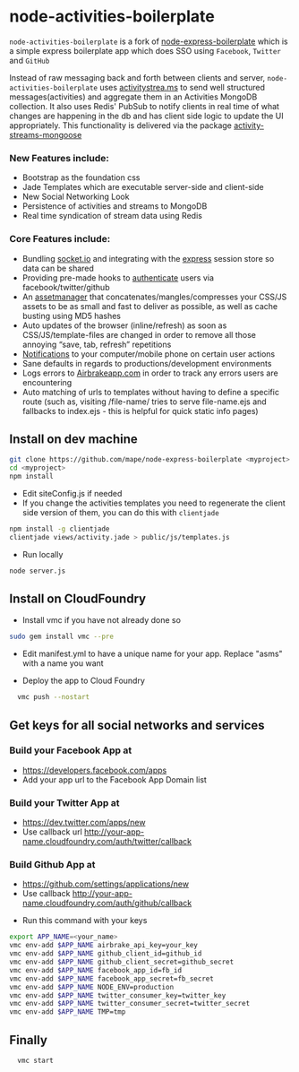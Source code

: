 # node-activities-boilerplate

`node-activities-boilerplate` is a fork of [node-express-boilerplate](https://github.com/mape/node-express-boilerplate) which is a simple express boilerplate app which does SSO using `Facebook`, `Twitter` and `GitHub`

Instead of raw messaging back and forth between clients and server, `node-activities-boilerplate` uses [activitystrea.ms](http://activitystrea.ms/) to send well structured messages(activities) and
aggregate them in an Activities MongoDB collection. It also uses Redis' PubSub to notify clients in real time of what changes are happening in the db and has client side logic to update the UI appropriately.
This functionality is delivered via the package [activity-streams-mongoose](https://github.com/cloudfoundry-samples/activity-streams-mongoose)

### New Features include:

* Bootstrap as the foundation css
* Jade Templates which are executable server-side and client-side
* New Social Networking Look
* Persistence of activities and streams to MongoDB
* Real time syndication of stream data using Redis

### Core Features include:

* Bundling [socket.io](http://socket.io/) and integrating with the [express](https://github.com/visionmedia/express) session store so data can be shared
* Providing pre-made hooks to [authenticate](https://github.com/bnoguchi/everyauth) users via facebook/twitter/github
* An [assetmanager](https://github.com/mape/connect-assetmanager/) that concatenates/mangles/compresses your CSS/JS assets to be as small and fast to deliver as possible, as well as cache busting using MD5 hashes
* Auto updates of the browser (inline/refresh) as soon as CSS/JS/template-files are changed in order to remove all those annoying “save, tab, refresh” repetitions
* [Notifications](http://notifo.com/) to your computer/mobile phone on certain user actions
* Sane defaults in regards to productions/development environments
* Logs errors to [Airbrakeapp.com](http://airbrakeapp.com/pages/home) in order to track any errors users are encountering
* Auto matching of urls to templates without having to define a specific route (such as, visiting /file-name/ tries to serve file-name.ejs and fallbacks to index.ejs - this is helpful for quick static info pages)

## Install on dev machine

``` bash
git clone https://github.com/mape/node-express-boilerplate <myproject>
cd <myproject>
npm install
```

* Edit siteConfig.js if needed
* If you change the activities templates you need to regenerate the client side version of them, you can do this with `clientjade`

```bash
npm install -g clientjade
clientjade views/activity.jade > public/js/templates.js
```

* Run locally

``` bash
node server.js
```

## Install on CloudFoundry
* Install vmc if you have not already done so

``` bash
sudo gem install vmc --pre
```

* Edit manifest.yml to have a unique name for your app. Replace "asms" with a name you want

* Deploy the app to Cloud Foundry

``` bash
  vmc push --nostart
```

## Get keys for all social networks and services
### Build your Facebook App at
- https://developers.facebook.com/apps
- Add your app url to the Facebook App Domain list

### Build your Twitter App at
- https://dev.twitter.com/apps/new
- Use callback url http://your-app-name.cloudfoundry.com/auth/twitter/callback

### Build Github App at
- https://github.com/settings/applications/new
- Use callback http://your-app-name.cloudfoundry.com/auth/github/callback

* Run this command with your keys

``` bash
export APP_NAME=<your_name>
vmc env-add $APP_NAME airbrake_api_key=your_key
vmc env-add $APP_NAME github_client_id=github_id
vmc env-add $APP_NAME github_client_secret=github_secret
vmc env-add $APP_NAME facebook_app_id=fb_id
vmc env-add $APP_NAME facebook_app_secret=fb_secret
vmc env-add $APP_NAME NODE_ENV=production
vmc env-add $APP_NAME twitter_consumer_key=twitter_key
vmc env-add $APP_NAME twitter_consumer_secret=twitter_secret
vmc env-add $APP_NAME TMP=tmp
```

## Finally

``` bash
  vmc start
```
